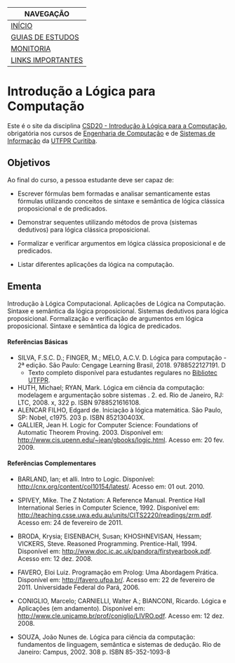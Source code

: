 |  NAVEGAÇÃO 	|
|---	        |
|  [INÍCIO]() 	        |
|  [GUIAS DE ESTUDOS](guia-de-estudos/) 	        |
|  [MONITORIA](monitoria/)	        |
|  [LINKS IMPORTANTES](links-importantes/) 	        |


# Introdução a Lógica para Computação 

Este é o site da disciplina [CSD20 - Introdução à Lógica para a Computação](https://logicaparacomputacao.github.io/), obrigatória nos cursos de [Engenharia de Computação](http://www.utfpr.edu.br/cursos/graduacao/bacharelado/engenharia-da-computacao) e de [Sistemas de Informação](https://portal.utfpr.edu.br/cursos/graduacao/bacharelado/sistemas-de-informacao) da [UTFPR Curitiba](http://www.utfpr.edu.br/campus/curitiba). 



## Objetivos

Ao final do curso, a pessoa estudante deve ser capaz de:

 - Escrever fórmulas bem formadas e analisar semanticamente estas fórmulas utilizando conceitos de sintaxe e semântica de lógica clássica proposicional e de predicados.

 - Demonstrar sequentes utilizando métodos de prova (sistemas dedutivos) para lógica clássica proposicional.

 - Formalizar e verificar argumentos em lógica clássica proposicional e de predicados.

 - Listar diferentes aplicações da lógica na computação.


## Ementa

Introdução à Lógica Computacional. Aplicações de Lógica na Computação. Sintaxe e semântica da lógica proposicional. Sistemas dedutivos para lógica proposicional. Formalização e verificação de argumentos em lógica proposicional. Sintaxe e semântica da lógica de predicados.

#### Referências Básicas

 - SILVA, F.S.C. D.; FINGER, M.; MELO, A.C.V. D. Lógica para computação - 2ª edição. São Paulo: Cengage Learning Brasil, 2018. 9788522127191. D
    - Texto completo disponível para estudantes regulares no [Bibliotec UTFPR](https://portal.utfpr.edu.br/biblioteca/bibliotec). 
 -  HUTH, Michael; RYAN, Mark. Lógica em ciência da computação: modelagem e argumentação sobre sistemas . 2. ed. Rio de Janeiro, RJ: LTC, 2008. x, 322 p. ISBN 9788521616108.
 -  ALENCAR FILHO, Edgard de. Iniciação à lógica matemática. São Paulo, SP: Nobel, c1975. 203 p. ISBN 852130403X.
 - GALLIER, Jean H. Logic for Computer Science: Foundations of Automatic Theorem Proving. 2003. Disponível em: http://www.cis.upenn.edu/~jean/gbooks/logic.html. Acesso em: 20 fev. 2009.

#### Referências Complementares
 * BARLAND, Ian; et alli. Intro to Logic. Disponível: http://cnx.org/content/col10154/latest/. Acesso em: 01 out. 2010.

  * SPIVEY, Mike. The Z Notation: A Reference Manual. Prentice Hall International Series in Computer Science, 1992. Disponível em: http://teaching.csse.uwa.edu.au/units/CITS2220/readings/zrm.pdf. Acesso em: 24 de fevereiro de 2011.

  * BRODA, Krysia; EISENBACH, Susan; KHOSHNEVISAN, Hessam; VICKERS, Steve. Reasoned Programming. Prentice-Hall, 1994. Disponível em: http://www.doc.ic.ac.uk/pandora/firstyearbook.pdf. Acesso em: 12 dez. 2008.

  * FAVERO, Eloi Luiz. Programação em Prolog: Uma Abordagem Prática. Disponível em: http://favero.ufpa.br/. Acesso em: 22 de fevereiro de 2011. Universidade Federal do Pará, 2006.

  * CONIGLIO, Marcelo; CARNIELLI, Walter A.; BIANCONI, Ricardo. Lógica e Aplicações (em andamento). Disponível em: http://www.cle.unicamp.br/prof/coniglio/LIVRO.pdf. Acesso em: 12 dez. 2008.
  * SOUZA, João Nunes de. Lógica para ciência da computação: fundamentos de linguagem, semântica e sistemas de dedução. Rio de Janeiro: Campus, 2002. 308 p. ISBN 85-352-1093-8 


